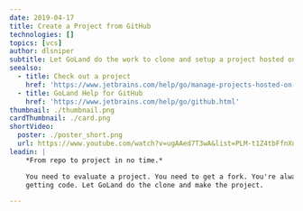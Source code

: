 ```yaml
---
date: 2019-04-17
title: Create a Project from GitHub
technologies: []
topics: [vcs]
author: dlsniper
subtitle: Let GoLand do the work to clone and setup a project hosted on GitHub.
seealso:
  - title: Check out a project
    href: 'https://www.jetbrains.com/help/go/manage-projects-hosted-on-github.html#clone-from-GitHub'
  - title: GoLand Help for GitHub
    href: 'https://www.jetbrains.com/help/go/github.html'
thumbnail: ./thumbnail.png
cardThumbnail: ./card.png
shortVideo:
  poster: ./poster_short.png
  url: https://www.youtube.com/watch?v=ugAAed7T3wA&list=PLM-t1Z4tbFfnXnghmtk6WVz10_pivOw25&index=32&t=0s
leadin: |
    *From repo to project in no time.*

    You need to evaluate a project. You need to get a fork. You're always
    getting code. Let GoLand do the clone and make the project.

---
```

